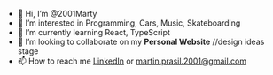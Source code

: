 - 👋 Hi, I’m @2001Marty
- 👀 I’m interested in Programming, Cars, Music, Skateboarding
- 🌱 I’m currently learning React, TypeScript
- 💞️ I’m looking to collaborate on my <b>Personal Website</b> //design ideas stage
- 📫 How to reach me <a href="https://www.linkedin.com/in/martin-prášil-044803210/">LinkedIn</a> or martin.prasil.2001@gmail.com

